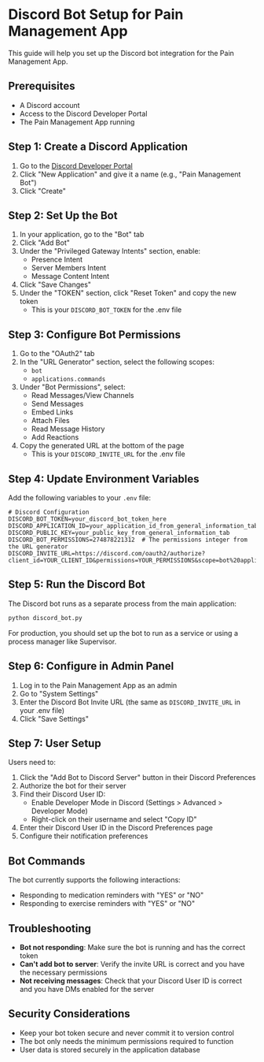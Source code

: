 # Discord Bot Setup for Pain Management App

This guide will help you set up the Discord bot integration for the Pain Management App.

## Prerequisites

- A Discord account
- Access to the Discord Developer Portal
- The Pain Management App running

## Step 1: Create a Discord Application

1. Go to the [Discord Developer Portal](https://discord.com/developers/applications)
2. Click "New Application" and give it a name (e.g., "Pain Management Bot")
3. Click "Create"

## Step 2: Set Up the Bot

1. In your application, go to the "Bot" tab
2. Click "Add Bot"
3. Under the "Privileged Gateway Intents" section, enable:
   - Presence Intent
   - Server Members Intent
   - Message Content Intent
4. Click "Save Changes"
5. Under the "TOKEN" section, click "Reset Token" and copy the new token
   - This is your `DISCORD_BOT_TOKEN` for the .env file

## Step 3: Configure Bot Permissions

1. Go to the "OAuth2" tab
2. In the "URL Generator" section, select the following scopes:
   - `bot`
   - `applications.commands`
3. Under "Bot Permissions", select:
   - Read Messages/View Channels
   - Send Messages
   - Embed Links
   - Attach Files
   - Read Message History
   - Add Reactions
4. Copy the generated URL at the bottom of the page
   - This is your `DISCORD_INVITE_URL` for the .env file

## Step 4: Update Environment Variables

Add the following variables to your `.env` file:

```
# Discord Configuration
DISCORD_BOT_TOKEN=your_discord_bot_token_here
DISCORD_APPLICATION_ID=your_application_id_from_general_information_tab
DISCORD_PUBLIC_KEY=your_public_key_from_general_information_tab
DISCORD_BOT_PERMISSIONS=274878221312  # The permissions integer from the URL generator
DISCORD_INVITE_URL=https://discord.com/oauth2/authorize?client_id=YOUR_CLIENT_ID&permissions=YOUR_PERMISSIONS&scope=bot%20applications.commands
```

## Step 5: Run the Discord Bot

The Discord bot runs as a separate process from the main application:

```bash
python discord_bot.py
```

For production, you should set up the bot to run as a service or using a process manager like Supervisor.

## Step 6: Configure in Admin Panel

1. Log in to the Pain Management App as an admin
2. Go to "System Settings"
3. Enter the Discord Bot Invite URL (the same as `DISCORD_INVITE_URL` in your .env file)
4. Click "Save Settings"

## Step 7: User Setup

Users need to:

1. Click the "Add Bot to Discord Server" button in their Discord Preferences
2. Authorize the bot for their server
3. Find their Discord User ID:
   - Enable Developer Mode in Discord (Settings > Advanced > Developer Mode)
   - Right-click on their username and select "Copy ID"
4. Enter their Discord User ID in the Discord Preferences page
5. Configure their notification preferences

## Bot Commands

The bot currently supports the following interactions:

- Responding to medication reminders with "YES" or "NO"
- Responding to exercise reminders with "YES" or "NO"

## Troubleshooting

- **Bot not responding**: Make sure the bot is running and has the correct token
- **Can't add bot to server**: Verify the invite URL is correct and you have the necessary permissions
- **Not receiving messages**: Check that your Discord User ID is correct and you have DMs enabled for the server

## Security Considerations

- Keep your bot token secure and never commit it to version control
- The bot only needs the minimum permissions required to function
- User data is stored securely in the application database 